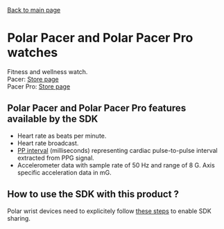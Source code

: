 [Back to main page](../../README.md)

# Polar Pacer and Polar Pacer Pro watches

Fitness and wellness watch.<br />
Pacer: [Store page](https://www.polar.com/en/pacer)<br />
Pacer Pro: [Store page](https://www.polar.com/en/pacer-pro)

## Polar Pacer and Polar Pacer Pro features available by the SDK

* Heart rate as beats per minute.
* Heart rate broadcast.
* [PP interval](./../PPIData.md) (milliseconds) representing cardiac pulse-to-pulse interval extracted from PPG signal.
* Accelerometer data with sample rate of 50 Hz and range of 8 G. Axis specific acceleration data in mG.

## How to use the SDK with this product ? 

Polar wrist devices need to explicitely follow [these steps](./../UsingSDKWithWatches.md) to enable SDK sharing.
